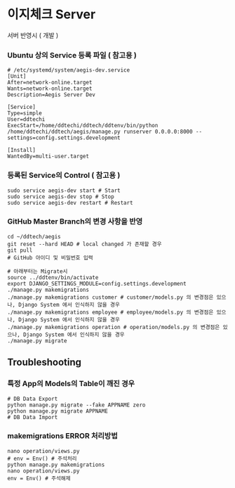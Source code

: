 # 이지체크 Server

서버 반영시 ( 개발 )
### Ubuntu 상의 Service 등록 파일 ( 참고용 )
```
# /etc/systemd/system/aegis-dev.service
[Unit]
After=network-online.target
Wants=network-online.target
Description=Aegis Server Dev

[Service]
Type=simple
User=ddtechi
ExecStart=/home/ddtechi/ddtech/ddtenv/bin/python /home/ddtechi/ddtech/aegis/manage.py runserver 0.0.0.0:8000 --settings=config.settings.development

[Install]
WantedBy=multi-user.target
```

### 등록된 Service의 Control ( 참고용 )
```
sudo service aegis-dev start # Start
sudo service aegis-dev stop # Stop
sudo service aegis-dev restart # Restart
```

### GitHub Master Branch의 변경 사항을 반영 
```
cd ~/ddtech/aegis
git reset --hard HEAD # local changed 가 존재할 경우
git pull
# GitHub 아이디 및 비밀번호 입력

# 아래부터는 Migrate시
source ../ddtenv/bin/activate
export DJANGO_SETTINGS_MODULE=config.settings.development
./manage.py makemigrations
./manage.py makemigrations customer # customer/models.py 의 변경점은 있으나, Django System 에서 인식하지 않을 경우
./manage.py makemigrations employee # employee/models.py 의 변경점은 있으나, Django System 에서 인식하지 않을 경우
./manage.py makemigrations operation # operation/models.py 의 변경점은 있으나, Django System 에서 인식하지 않을 경우
./manage.py migrate
```


## Troubleshooting 

### 특정 App의 Models의 Table이 깨진 경우
```
# DB Data Export
python manage.py migrate --fake APPNAME zero
python manage.py migrate APPNAME
# DB Data Import 
```

### makemigrations ERROR 처리방법
```
nano operation/views.py
# env = Env() # 주석처리
python manage.py makemigrations
nano operation/views.py
env = Env() # 주석해제 
```
